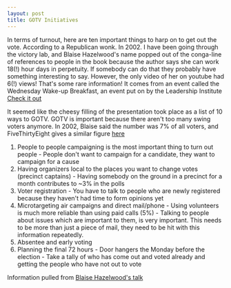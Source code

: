 ```yaml
---
layout: post
title: GOTV Initiatives
---
```

In terms of turnout, here are ten important things to harp on to get out the vote. According to a Republican wonk. In 2002. I have been going through the victory lab, and Blaise Hazelwood's name popped out of the conga-line of references to people in the book because the author says she can work 18(!) hour days in perpetuity. If somebody can do that they probably have something interesting to say. However, the only video of her on youtube had 6(!) views! That's some rare information! It comes from an event called the Wednesday Wake-up Breakfast, an event put on by the Leadership Institute [Check it out](https://www.leadershipinstitute.org/Training/school.cfm?schoolID=46352)

It seemed like the cheesy filling of the presentation took place as a list of 10 ways to GOTV. GOTV is important because there aren't too many swing voters anymore. In 2002, Blaise said the number was 7% of all voters, and FiveThirtyEight gives a similar figure [here](https://fivethirtyeight.com/features/just-how-many-swing-voters-are-there/)

1. People to people campaigning is the most important thing to turn out people
        - People don't want to campaign for a candidate, they want to campaign for a cause
2. Having organizers local to the places you want to change votes (precinct captains)
        - Having somebody on the ground in a precinct for a month contributes to ~3% in the polls
3. Voter registration
        - You have to talk to people who are newly registered because they haven't had time to form opinions yet 
4. Microtargeting air campaigns and direct mail/phone
        - Using volunteers is much more reliable than using paid calls (5%)
        - Talking to people about issues which are important to them, is very important. This needs to be more than just a piece of mail, they need to be hit with this information repeatedly. 
5. Absentee and early voting
6. Planning the final 72 hours
        - Door hangers the Monday before the election
        - Take a tally of who has come out and voted already and getting the people who have not out to vote

Information pulled from [Blaise Hazelwood's talk](https://youtu.be/Xkq6KKKlR1U?t=985)
